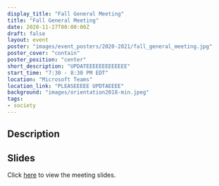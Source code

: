 ```yaml
---
display_title: "Fall General Meeting"
title: "Fall General Meeting"
date: 2020-11-27T00:00:00Z
draft: false
layout: event
poster: "images/event_posters/2020-2021/fall_general_meeting.jpg"
poster_cover: "contain"
poster_position: "center"
short_description: "UPDATEEEEEEEEEEEEE"
start_time: "7:30 - 8:30 PM EDT"
location: "Microsoft Teams"
location_link: "PLEASEEEEE UPDTAEEEE"
background: "images/orientation2018-min.jpeg"
tags:
- society
---
```


## Description



## Slides

Click [here](/pdfs/2020-2021/fall_general_meeting.pdf) to view the meeting slides.
